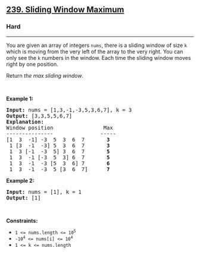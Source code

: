 <h2><a href="https://leetcode.com/problems/sliding-window-maximum/">239. Sliding Window Maximum</a></h2><h3>Hard</h3><hr><div style="user-select: auto;"><p style="user-select: auto;">You are given an array of integers&nbsp;<code style="user-select: auto;">nums</code>, there is a sliding window of size <code style="user-select: auto;">k</code> which is moving from the very left of the array to the very right. You can only see the <code style="user-select: auto;">k</code> numbers in the window. Each time the sliding window moves right by one position.</p>

<p style="user-select: auto;">Return <em style="user-select: auto;">the max sliding window</em>.</p>

<p style="user-select: auto;">&nbsp;</p>
<p style="user-select: auto;"><strong style="user-select: auto;">Example 1:</strong></p>

<pre style="user-select: auto;"><strong style="user-select: auto;">Input:</strong> nums = [1,3,-1,-3,5,3,6,7], k = 3
<strong style="user-select: auto;">Output:</strong> [3,3,5,5,6,7]
<strong style="user-select: auto;">Explanation:</strong> 
Window position                Max
---------------               -----
[1  3  -1] -3  5  3  6  7       <strong style="user-select: auto;">3</strong>
 1 [3  -1  -3] 5  3  6  7       <strong style="user-select: auto;">3</strong>
 1  3 [-1  -3  5] 3  6  7      <strong style="user-select: auto;"> 5</strong>
 1  3  -1 [-3  5  3] 6  7       <strong style="user-select: auto;">5</strong>
 1  3  -1  -3 [5  3  6] 7       <strong style="user-select: auto;">6</strong>
 1  3  -1  -3  5 [3  6  7]      <strong style="user-select: auto;">7</strong>
</pre>

<p style="user-select: auto;"><strong style="user-select: auto;">Example 2:</strong></p>

<pre style="user-select: auto;"><strong style="user-select: auto;">Input:</strong> nums = [1], k = 1
<strong style="user-select: auto;">Output:</strong> [1]
</pre>

<p style="user-select: auto;">&nbsp;</p>
<p style="user-select: auto;"><strong style="user-select: auto;">Constraints:</strong></p>

<ul style="user-select: auto;">
	<li style="user-select: auto;"><code style="user-select: auto;">1 &lt;= nums.length &lt;= 10<sup style="user-select: auto;">5</sup></code></li>
	<li style="user-select: auto;"><code style="user-select: auto;">-10<sup style="user-select: auto;">4</sup> &lt;= nums[i] &lt;= 10<sup style="user-select: auto;">4</sup></code></li>
	<li style="user-select: auto;"><code style="user-select: auto;">1 &lt;= k &lt;= nums.length</code></li>
</ul>
</div>